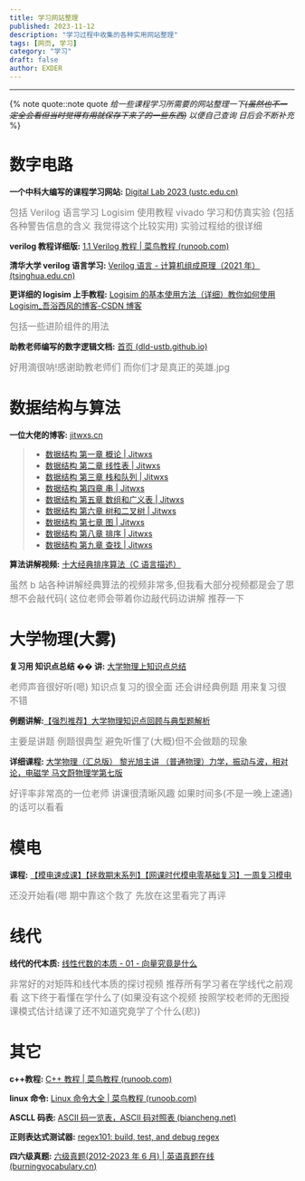 ```yaml
---
title: 学习网站整理
published: 2023-11-12
description: "学习过程中收集的各种实用网站整理"
tags: [网页, 学习]
category: "学习"
draft: false
author: EXDER
---
```


---

{% note quote::note quote _给一些课程学习所需要的网站整理一下~~(虽然也不一定全会看但当时觉得有用就保存下来了的一些东西)~~ 以便自己查询 日后会不断补充_ %}

<!-- more -->

# 数字电路

**一个中科大编写的课程学习网站:** [Digital Lab 2023 (ustc.edu.cn)](https://soc.ustc.edu.cn/Digital/)

<font color=gray size=3>包括 Verilog 语言学习 Logisim 使用教程 vivado 学习和仿真实验 (包括各种警告信息的含义 我觉得这个比较实用) 实验过程给的很详细</font>

**verilog 教程详细版:** [1.1 Verilog 教程 | 菜鸟教程 (runoob.com)](https://www.runoob.com/w3cnote/verilog-tutorial.html)

**清华大学 verilog 语言学习:** [Verilog 语言 - 计算机组成原理（2021 年） (tsinghua.edu.cn)](https://lab.cs.tsinghua.edu.cn/cod-lab-docs/labs/verilog/)

**更详细的 logisim 上手教程:** [Logisim 的基本使用方法（详细）教你如何使用 Logisim\_吾浴西风的博客-CSDN 博客](https://blog.csdn.net/RuanFun/article/details/130795720)

<font color=gray size=3>包括一些进阶组件的用法</font>

**助教老师编写的数字逻辑文档:** [首页 (dld-ustb.github.io)](https://dld-ustb.github.io/DigitalLogic_Info/#/)

<font color=gray size=3>好用滴很呐!感谢助教老师们 而你们才是真正的英雄.jpg</font>

# 数据结构与算法

**一位大佬的博客:** [jitwxs.cn](https://jitwxs.cn/)

> - [数据结构 第一章 概论 | Jitwxs](https://jitwxs.cn/83b811ce.html)
> - [数据结构 第二章 线性表 | Jitwxs](https://jitwxs.cn/abd3f641.html)
> - [数据结构 第三章 栈和队列 | Jitwxs](https://jitwxs.cn/8dac9d25.html)
> - [数据结构 第四章 串 | Jitwxs](https://jitwxs.cn/8f917477.html)
> - [数据结构 第五章 数组和广义表 | Jitwxs](https://jitwxs.cn/eae024d4.html)
> - [数据结构 第六章 树和二叉树 | Jitwxs](https://jitwxs.cn/44b2c77d.html)
> - [数据结构 第七章 图 | Jitwxs](https://jitwxs.cn/c2acdacc.html)
> - [数据结构 第八章 排序 | Jitwxs](https://jitwxs.cn/a078444d.html)
> - [数据结构 第九章 查找 | Jitwxs](https://jitwxs.cn/3b9dc26b.html)

**算法讲解视频:** [十大经典排序算法（C 语言描述）](https://www.bilibili.com/video/BV1nN4y1M7JK?p=4&vd_source=1fa131d7430213ebcbade7682ca4586f)

<font color=gray size=3>虽然 b 站各种讲解经典算法的视频非常多,但我看大部分视频都是会了思想不会敲代码( 这位老师会带着你边敲代码边讲解 推荐一下</font>

# 大学物理(大雾)

**复习用 知识点总结 �� 讲:** [大学物理上知识点总结](https://www.bilibili.com/video/BV1To4y1u7dJ?vd_source=1fa131d7430213ebcbade7682ca4586f)

<font color=gray size=3>老师声音很好听(嗯) 知识点复习的很全面 还会讲经典例题 用来复习很不错</font>

**例题讲解:**[【强烈推荐】大学物理知识点回顾与典型题解析](https://www.bilibili.com/video/BV1gT4y1g7eP/?vd_source=1fa131d7430213ebcbade7682ca4586f)

<font color=gray size=3>主要是讲题 例题很典型 避免听懂了(大概)但不会做题的现象</font>

**详细课程:** [大学物理（汇总版） 黎光旭主讲 （普通物理）力学，振动与波，相对论，电磁学 马文蔚物理学第七版](https://www.bilibili.com/video/BV1n741117gN?vd_source=1fa131d7430213ebcbade7682ca4586f)

<font color=gray size=3>好评率非常高的一位老师 讲课很清晰风趣 如果时间多(不是一晚上速通)的话可以看看</font>

# 模电

**课程:** [【模电速成课】【拯救期末系列】【网课时代模电零基础复习】一周复习模电](https://www.bilibili.com/video/BV1ta411N7oD?vd_source=1fa131d7430213ebcbade7682ca4586f)

<font color=gray size=3>还没开始看(嗯 期中靠这个救了 先放在这里看完了再评</font>

# 线代

**线代的代本质:** [线性代数的本质 - 01 - 向量究竟是什么](https://www.bilibili.com/video/BV1Ys411k7yQ?vd_source=1fa131d7430213ebcbade7682ca4586f)

<font color=gray size=3>非常好的对矩阵和线代本质的探讨视频 推荐所有学习者在学线代之前观看 这下终于看懂在学什么了(如果没有这个视频 按照学校老师的无图授课模式估计结课了还不知道究竟学了个什么(悲))</font>

# 其它

**c++教程:** [C++ 教程 | 菜鸟教程 (runoob.com)](https://www.runoob.com/cplusplus/cpp-tutorial.html)

**linux 命令:** [Linux 命令大全 | 菜鸟教程 (runoob.com)](https://www.runoob.com/linux/linux-command-manual.html)

**ASCLL 码表:** [ASCII 码一览表，ASCII 码对照表 (biancheng.net)](https://c.biancheng.net/c/ascii/)

**正则表达式测试器:** [regex101: build, test, and debug regex](https://regex101.com/)

**四六级真题:** [六级真题(2012-2023 年 6 月) | 英语真题在线 (burningvocabulary.cn)](https://zhenti.burningvocabulary.cn/cet6)
